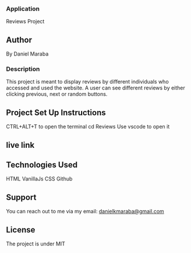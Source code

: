 ###  Application
Reviews Project

## Author
By Daniel Maraba

### Description
This project is meant to display reviews by different individuals who accessed and used the website. A user can see different reviews by either clicking previous, next or random buttons.

## Project Set Up Instructions
CTRL+ALT+T to open the terminal
cd Reviews
Use vscode to open it

## live link


## Technologies Used
HTML
VanillaJs
CSS
Github

## Support
You can reach out to me via my email: danielkmaraba@gmail.com

## License
The project is under MIT